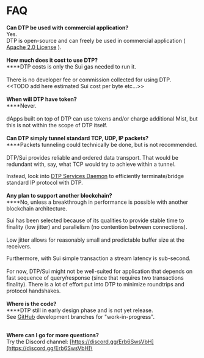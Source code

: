 # FAQ

**Can DTP be used with commercial application?**\
Yes.\
DTP is open-source and can freely be used in commercial application ( [Apache 2.0 License](../../LICENSE) ).\
\
**How much does it cost to use DTP?**\
****DTP costs is only the Sui gas needed to run it.\
\
There is no developer fee or commission collected for using DTP.\
<\<TODO add here estimated Sui cost per byte etc...>>\
\
**When will DTP have token?**\
****Never. \
\
dApps built on top of DTP can use tokens and/or charge additional Mist, but this is not within the scope of DTP itself.\
\
**Can DTP simply tunnel standard TCP, UDP, IP packets?**\
****Packets tunneling could technically be done, but is not recommended.\
\
DTP/Sui provides reliable and ordered data transport. That would be redundant with, say, what TCP would try to achieve within a tunnel.

Instead, look into [DTP Services Daemon](installation.md#setup-with-dtp-services-daemon-plan-for-april-2023) to efficiently terminate/bridge standard IP protocol with DTP.\
\
**Any plan to support another blockchain?**\
****No, unless a breakthrough in performance is possible with another blockchain architecture.

Sui has been selected because of its qualities to provide stable time to finality (low jitter) and parallelism (no contention between connections).\
\
Low jitter allows for reasonably small and predictable buffer size at the receivers.

Furthermore, with Sui simple transaction a stream latency is sub-second. \
\
For now, DTP/Sui might not be well-suited for application that depends on fast sequence of query/response (since that requires two transactions finality). There is a lot of effort put into DTP to minimize roundtrips and protocol handshakes.\
\
**Where is the code?**\
****DTP still in early design phase and is not yet release. \
See [GitHub](https://github.com/mario4tier/dtp) development branches for "work-in-progress".

\
**Where can I go for more questions?**\
Try the Discord channel: [https://discord.gg/Erb6SwsVbH](https://discord.gg/Erb6SwsVbH)\
